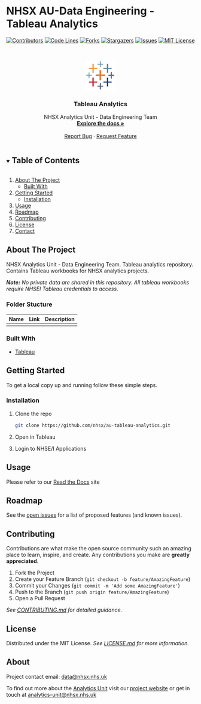 # NHSX AU-Data Engineering - Tableau Analytics

<!-- PROJECT SHIELDS -->
<!--
*** I'm using markdown "reference style" links for readability.
*** Reference links are enclosed in brackets [ ] instead of parentheses ( ).
*** See the bottom of this document for the declaration of the reference variables
*** for contributors-url, forks-url, etc. This is an optional, concise syntax you may use.
*** https://www.markdownguide.org/basic-syntax/#reference-style-links
-->

[![Contributors][contributors-shield]][contributors-url]
[![Code Lines][code-lines]][code-lines-url]
[![Forks][forks-shield]][forks-url]
[![Stargazers][stars-shield]][stars-url]
[![Issues][issues-shield]][issues-url]
[![MIT License][license-shield]][license-url]

<!-- PROJECT LOGO -->
<br />
<p align="center">
  <a href="https://github.com/nhsx/au-azure-databricks">
    <img src="img/tableau_logo.png" alt="Logo" width="80" height="80">
  </a>

  <h3 align="center">Tableau Analytics</h3>

  <p align="center">
    NHSX Analytics Unit - Data Engineering Team
    <br />
    <a href="https://nhsx.github.io/au-data-engineering/"><strong>Explore the docs »</strong></a>
    <br />
    <br />
    <a href="https://github.com/nhsx/au-azure-databricks/issues">Report Bug</a>
    ·
    <a href="https://github.com/nhsx/au-azure-databricks/issues">Request Feature</a>
  </p>
</p>

<!-- TABLE OF CONTENTS -->
<details open="open">
  <summary><h2 style="display: inline-block">Table of Contents</h2></summary>
  <ol>
    <li>
      <a href="#about-the-project">About The Project</a>
      <ul>
        <li><a href="#built-with">Built With</a></li>
      </ul>
    </li>
    <li>
      <a href="#getting-started">Getting Started</a>
      <ul>
        <!-- <li><a href="#prerequisites">Prerequisites</a></li> -->
        <li><a href="#installation">Installation</a></li>
      </ul>
    </li>
    <li><a href="#usage">Usage</a></li>
    <li><a href="#roadmap">Roadmap</a></li>
    <li><a href="#contributing">Contributing</a></li>
    <li><a href="#license">License</a></li>
    <li><a href="#contact">Contact</a></li>
    <!-- <li><a href="#acknowledgements">Acknowledgements</a></li> -->
  </ol>
</details>

<!-- ABOUT THE PROJECT -->

## About The Project

NHSX Analytics Unit - Data Engineering Team. Tableau analytics repository. Contains Tableau workbooks for NHSX analytics projects.

_**Note:** No private data are shared in this repository._ _All tableau workbooks require NHSEI Tableau credentials to access._

### Folder Stucture

| Name | Link | Description |
| ---- | ---- | ----------- |
|      |      |             |

### Built With

- [Tableau](https://tableau.com/)

<!-- GETTING STARTED -->

## Getting Started

To get a local copy up and running follow these simple steps.

### Installation

1. Clone the repo
   ```sh
   git clone https://github.com/nhsx/au-tableau-analytics.git
   ```
2. Open in Tableau

3. Login to NHSE/I Applications

<!-- USAGE EXAMPLES -->

## Usage

Please refer to our [Read the Docs](https://nhsx.github.io/au-data-engineering/) site

<!-- ROADMAP -->

## Roadmap

See the [open issues](https://github.com/nhsx/au-tableau-analytics/issues) for a list of proposed features (and known issues).

<!-- CONTRIBUTING-->

## Contributing

Contributions are what make the open source community such an amazing place to learn, inspire, and create. Any contributions you make are **greatly appreciated**.

1. Fork the Project
2. Create your Feature Branch (`git checkout -b feature/AmazingFeature`)
3. Commit your Changes (`git commit -m 'Add some AmazingFeature'`)
4. Push to the Branch (`git push origin feature/AmazingFeature`)
5. Open a Pull Request

_See [CONTRIBUTING.md](https://github.com/nhsx/au-tableau-analytics/blob/main/CONTRIBUTING.md) for detailed guidance._

<!-- LICENSE -->

## License

Distributed under the MIT License. _See [LICENSE.md](https://github.com/nhsx/au-tableau-analytics/blob/main/LICENSE) for more information._

<!-- CONTACT -->

## About

Project contact email: [data@nhsx.nhs.uk](data@nhsx.nhs.uk)

To find out more about the [Analytics Unit](https://www.nhsx.nhs.uk/key-tools-and-info/nhsx-analytics-unit/) visit our [project website](https://nhsx.github.io/AnalyticsUnit/projects.html) or get in touch at [analytics-unit@nhsx.nhs.uk](mailto:data@nhsx.nhs.uk)

<!-- ACKNOWLEDGEMENTS
## Acknowledgements

* []()
* []()
* []() -->

<!-- MARKDOWN LINKS & IMAGES -->
<!-- https://www.markdownguide.org/basic-syntax/#reference-style-links -->

[contributors-shield]: https://img.shields.io/github/contributors/nhsx/au-tableau-analytics.svg?color=blue&style=for-the-badge
[contributors-url]: https://github.com/nhsx/au-tableau-analytics/graphs/contributors
[forks-shield]: https://img.shields.io/github/forks/nhsx/au-tableau-analytics.svg?color=blue&style=for-the-badge
[forks-url]: https://github.com/nhsx/au-tableau-analytics/network/members
[stars-shield]: https://img.shields.io/github/stars/nhsx/au-tableau-analytics.svg?color=blue&style=for-the-badge
[stars-url]: https://github.com/nhsx/au-tableau-analytics/stargazers
[issues-shield]: https://img.shields.io/github/issues/nhsx/au-tableau-analytics.svg?color=blue&style=for-the-badge
[issues-url]: https://github.com/nhsx/au-tableau-analytics/issues
[license-shield]: https://img.shields.io/github/license/nhsx/au-tableau-analytics.svg?color=blue&style=for-the-badge
[license-url]: https://github.com/nhsx/au-tableau-analytics/blob/main/LICENSE
[code-lines]: https://img.shields.io/tokei/lines/github/nhsx/au-tableau-analytics?color=blue&label=Code%20Lines&style=for-the-badge
[code-lines-url]: https://github.com/nhsx/au-tableau-analytics
